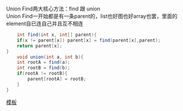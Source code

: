 Union Find两大核心方法：find 跟 union  
Union Find一开始都是有一条parent的，list也好图也好array也罢，里面的element自已连自己并且互不相连  
```java
    int find(int x, int[] parent){
    if(x != parent[x]) parent[x] = find(parent[x],parent);
    return parent[x];
}
    void union(int a, int b){
    int rootA = find(a);
    int rootB = find(b);
    if(rootA != rootB){
        parent[rootA] = rootB;
    }
}
```

[模板](/byName/src/UnionFind.java)